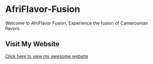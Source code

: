 # AfriFlavor-Fusion
Welcome to AfriFlavor Fusion, Experience the fusion of Cameroonian flavors.
## Visit My Website
[Click here to view my awesome website](file:///C:/Users/lonts/OneDrive/Desktop/AfriFlavor%20Fusion/index.html?name=Leslie+Lontsi&email=afriflavorfusion%40gmail.com&message=Hello#order-online)
